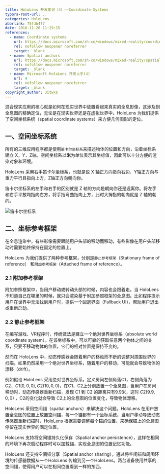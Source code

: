 ```yaml
---
title: HoloLens 开发笔记（4）——Coordinate Systems
typora-root-url: ..
categories: HoloLens
abbrlink: 75fdb477
date: 2018-11-26 11:29:15
references:
  - name: Coordinate systems
    url: https://docs.microsoft.com/zh-cn/windows/mixed-reality/coordinate-systems
    rel: nofollow noopener noreferrer
    target: _blank
  - name: Spatial anchors
    url: https://docs.microsoft.com/zh-cn/windows/mixed-reality/spatial-anchors
    rel: nofollow noopener noreferrer
    target: _blank
  - name: Microsoft HoloLens 开发上手(4)
    url: 4
    rel: nofollow noopener noreferrer
    target: _blank
copyright_author: Jitwxs
---
```


混合现实应用的核心就是如何在现实世界中放置看起来真实的全息影像，这涉及到全息图的精确定位，无论是在现实世界还是在虚拟世界中，HoloLens 为我们提供了空间坐标系统（spatial coordinate systems）来方便几何图形的定位。

## 一、空间坐标系统

所有的三维应用程序都是使用`笛卡尔坐标系`来描述物体的位置和方向，沿着坐标系建立 X，Y，Z轴。空间坐标系以**米**为单位表示其坐标值，因此可以十分方便的渲染对象和环境。

HoloLens 采用右手笛卡尔坐标系，也就是说 X 轴正方向指向右边，Y轴正方向与重力平行且指向上方，Z轴正方向朝向你。

笛卡尔坐标系的左手和右手的区别就是 Z 轴的方向是朝向你还是远离你。将左手和右手平放均指向右方，将手指弯曲指向上方，此时大拇指的朝向就是 Z 轴的朝向。

![笛卡尔坐标系](/images/posts/20181126112756736.png)

## 二、坐标参考框架

在全息渲染中，有些影像需要跟随用户头部的移动而移动，有些影像在用户头部移动时需要始终保持在固定的位置上。

HoloLens 为我们提供了两种参考框架，分别是`静止参考框架`（Stationary frame of reference） 和`附加参考框架`（Attached frame of reference）。

### 2.1 附加参考框架

附加参照框架中，当用户移动或转动头部的时候，内容也会跟着走。当 HoloLens 不知道自己在哪里的时候，就只会渲染基于附加参照框架的全息图。比如程序提示用户在世界中无法找到用户时，提供一个回退界面（Fallback UI），帮助用户退出或重新启动。

### 2.2 静止参考框架

在编写游戏、VR程序时，传统做法是建立一个绝对世界坐标系（absolute world coordinate system）。在该坐标系中，可以可靠的获取任意两个物体之间的关系，只要不移动物体的位置，它们的相对位置是保持不变的。

然而在 HoloLens 中，动态传感器会随着用户的移动而不断的调整对周围世界的扫描。如果仍然采用一个绝对世界坐标系，随着用户的移动，可能就会导致物体的漂移（drift）。

例如假设 HoloLens 采用绝对世界坐标系，定义房间左侧角落C1，右侧角落为C2，$C1(0,0,0), C2(10,0,0)$，在C1、C2上分别放置一个全息图，当用户在房间移动时，动态传感器重新扫描，发现 C1 到 C2 的距离只有9.9米，这时 $C2(9.9,0,0)$ ，C2的变化就会导致 C2上的全息图的位置变化，导致物体漂移。 

HoloLens 采用空间锚（spatial anchors）来解决这个问题。HoloLens 在用户放置全息图的位置上放置空间锚，每一个锚都有一个坐标系统，当用户移动导致动态传感器重新扫描时，HoloLens 根据需要调整每个锚的位置，来确保锚上的全息图停留在现实世界的固定位置。

HoloLens 支持将空间锚持久化保存（Spatial anchor persistence），这样在相同的环境下再次启动程序时可以加载锚，实现全息图的位置记忆功能。

HoloLens 还支持空间锚分享（Spatial anchor sharing），通过将空间锚和周围环境的传感器数据从一个HoloLens 传输到另一个HoloLens。两台设备使用共享的空间锚，使得用户可以在相同位置看到一样的东西。
